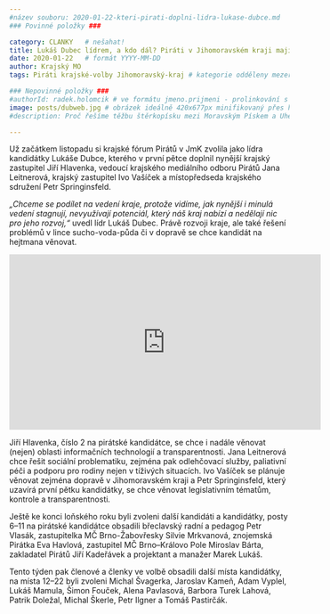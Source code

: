 ```yaml
---
#název souboru: 2020-01-22-kteri-pirati-doplni-lidra-lukase-dubce.md
### Povinné položky ###

category: CLANKY   # nešahat!
title: Lukáš Dubec lídrem, a kdo dál? Piráti v Jihomoravském kraji mají navolenu už třetinu kandidátky
date: 2020-01-22   # formát YYYY-MM-DD
author: Krajský MO
tags: Piráti krajské-volby Jihomoravský-kraj # kategorie odděleny mezerami, např. volby zemědělství životní-prostředí piráti (viz https://jihomoravsky.pirati.cz/tags/)

### Nepovinné položky ###
#authorId: radek.holomcik # ve formátu jmeno.prijmeni - prolinkování s profilem přes uid
image: posts/dubweb.jpg # obrázek ideálně 420x677px minifikovaný přes https://tinypng.com/
#description: Proč řešíme těžbu štěrkopísku mezi Moravským Pískem a Uherským Ostrohem? Podrobné info o celé kauze.

---
```


Už začátkem listopadu si krajské fórum Pirátů v JmK zvolila jako lídra kandidátky Lukáše Dubce, kterého v první pětce doplnil nynější krajský zastupitel Jiří Hlavenka, vedoucí krajského mediálního odboru Pirátů Jana Leitnerová, krajský zastupitel Ivo Vašíček a místopředseda krajského sdružení Petr Springinsfeld.

*„Chceme se podílet na vedení kraje, protože vidíme, jak nynější i minulá vedení stagnují, nevyužívají potenciál, který náš kraj nabízí a nedělají nic pro jeho rozvoj,“* uvedl lídr Lukáš Dubec. Právě rozvoji kraje, ale také řešení problémů v lince sucho-voda-půda či v dopravě se chce kandidát na hejtmana věnovat.

<iframe src="https://www.facebook.com/plugins/video.php?href=https%3A%2F%2Fwww.facebook.com%2FCPS.JMK%2Fvideos%2F112565210103152%2F&show_text=0&width=560" width="560" height="315" style="border:none;overflow:hidden" scrolling="no" frameborder="0" allowTransparency="true" allowFullScreen="true"></iframe>


Jiří Hlavenka, číslo 2 na pirátské kandidátce, se chce i nadále věnovat (nejen) oblasti informačních technologií a transparentnosti. Jana Leitnerová chce řešit sociální problematiku, zejména pak odlehčovací služby, paliativní péči a podporu pro rodiny nejen v tíživých situacích. Ivo Vašíček se plánuje věnovat zejména dopravě v Jihomoravském kraji a Petr Springinsfeld, který uzavírá první pětku kandidátky, se chce věnovat legislativním tématům, kontrole a transparentnosti.

Ještě ke konci loňského roku byli zvoleni další kandidáti a kandidátky, posty 6–11 na pirátské kandidátce obsadili břeclavský radní a pedagog Petr Vlasák, zastupitelka MČ Brno-Žabovřesky Silvie Mrkvanová, znojemská Pirátka Eva Havlová, zastupitel MČ Brno–Královo Pole Miroslav Bárta, zakladatel Pirátů Jiří Kadeřávek a projektant a manažer Marek Lukáš.

Tento týden pak členové a členky ve volbě obsadili další místa kandidátky, na místa 12–22 byli zvoleni Michal Švagerka, Jaroslav Kameň, Adam Vyplel, Lukáš Mamula, Šimon Fouček, Alena Pavlasová, Barbora Turek Lahová, Patrik Doležal, Michal Škerle, Petr Ilgner a Tomáš Pastirčák.
